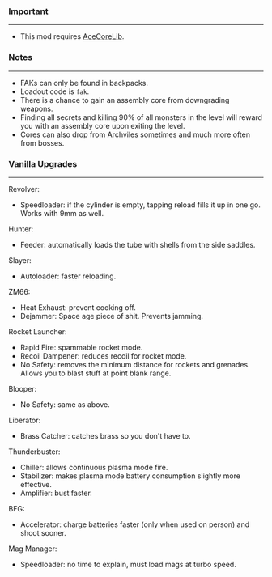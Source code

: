 ### Important
---
- This mod requires [AceCoreLib](https://gitlab.com/accensi/hd-addons/acecorelib).

### Notes
---
- FAKs can only be found in backpacks. 
- Loadout code is `fak`.
- There is a chance to gain an assembly core from downgrading weapons.
- Finding all secrets and killing 90% of all monsters in the level will reward you with an assembly core upon exiting the level.
- Cores can also drop from Archviles sometimes and much more often from bosses.

### Vanilla Upgrades
---
Revolver:
- Speedloader: if the cylinder is empty, tapping reload fills it up in one go. Works with 9mm as well.

Hunter:
- Feeder: automatically loads the tube with shells from the side saddles.

Slayer:
- Autoloader: faster reloading.

ZM66:
- Heat Exhaust: prevent cooking off.
- Dejammer: Space age piece of shit. Prevents jamming.

Rocket Launcher:
- Rapid Fire: spammable rocket mode.
- Recoil Dampener: reduces recoil for rocket mode.
- No Safety: removes the minimum distance for rockets and grenades. Allows you to blast stuff at point blank range.

Blooper:
- No Safety: same as above.

Liberator:
- Brass Catcher: catches brass so you don't have to.

Thunderbuster:
- Chiller: allows continuous plasma mode fire.
- Stabilizer: makes plasma mode battery consumption slightly more effective.
- Amplifier: bust faster.

BFG:
- Accelerator: charge batteries faster (only when used on person) and shoot sooner.

Mag Manager:
- Speedloader: no time to explain, must load mags at turbo speed.